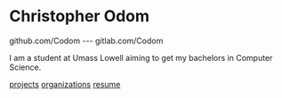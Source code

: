 # Christopher Odom

github.com/Codom --- gitlab.com/Codom

I am a student at Umass Lowell aiming to 
get my bachelors in Computer Science.

[projects](./projects.html)
[organizations](./organizations.html)
[resume](./resume.pdf)

